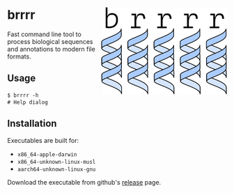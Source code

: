 # brrrr <a href='https://github.com/tshauck/brrrr'><img src='docs/brrrr-logo.png' align="right" height="200" /></a>

Fast command line tool to process biological sequences and annotations to modern
file formats.

## Usage

```console
$ brrrr -h
# Help dialog
```

## Installation

Executables are built for:

- `x86_64-apple-darwin`
- `x86_64-unknown-linux-musl`
- `aarch64-unknown-linux-gnu`

Download the executable from github's
[release](https://github.com/tshauck/brrrr/releases) page.
